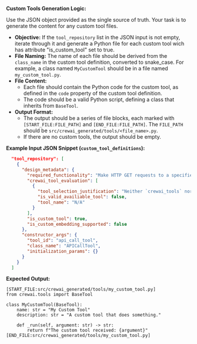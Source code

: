 **Custom Tools Generation Logic:**

Use the JSON object provided as the single source of truth. Your task is to generate the content for any custom tool files.

*   **Objective:** If the `tool_repository` list in the JSON input is not empty, iterate through it and generate a Python file for each custom tool wich has attribute "is_custom_tool" set to true.
*   **File Naming:** The name of each file should be derived from the `class_name` in the custom tool definition, converted to snake_case. For example, a class named `MyCustomTool` should be in a file named `my_custom_tool.py`.
*   **File Content:**
    *   Each file should contain the Python code for the custom tool, as defined in the `code` property of the custom tool definition.
    *   The code should be a valid Python script, defining a class that inherits from `BaseTool`.
*   **Output Format:**
    *   The output should be a series of file blocks, each marked with `[START_FILE:FILE_PATH]` and `[END_FILE:FILE_PATH]`. The `FILE_PATH` should be `src/crewai_generated/tools/<file_name>.py`.
    *   If there are no custom tools, the output should be empty.

**Example Input JSON Snippet (`custom_tool_definitions`):**

```json
  "tool_repository": [
    {
      "design_metadata": {
        "required_functionality": "Make HTTP GET requests to a specified URL and return the JSON response.",
        "crewai_tool_evaluation": [
          {
            "tool_selection_justification": "Neither `crewai_tools` nor the provided MCP servers offer a generic HTTP GET request tool that can fetch JSON from an arbitrary API endpoint. `ScrapeWebsiteTool` is for HTML scraping, `mcp-local-seaxng` is for web search, and other tools are for file operations or specific data formats. Therefore, a custom tool is necessary to fulfill the core requirement of making API calls as specified in the blueprint.",
            "is_valid_availiable_tool": false,
            "tool_name": "N/A"
          }
        ],
        "is_custom_tool": true,
        "is_custom_embedding_supported": false
      },
      "constructor_args": {
        "tool_id": "api_call_tool",
        "class_name": "APICallTool",
        "initialization_params": {}
      }
    }
  ]
```

**Expected Output:**

```
[START_FILE:src/crewai_generated/tools/my_custom_tool.py]
from crewai.tools import BaseTool

class MyCustomTool(BaseTool):
    name: str = "My Custom Tool"
    description: str = "A custom tool that does something."

    def _run(self, argument: str) -> str:
        return f"The custom tool received: {argument}"
[END_FILE:src/crewai_generated/tools/my_custom_tool.py]
```